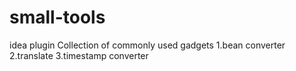 # small-tools
idea plugin
Collection of commonly used gadgets
1.bean converter
2.translate
3.timestamp converter

